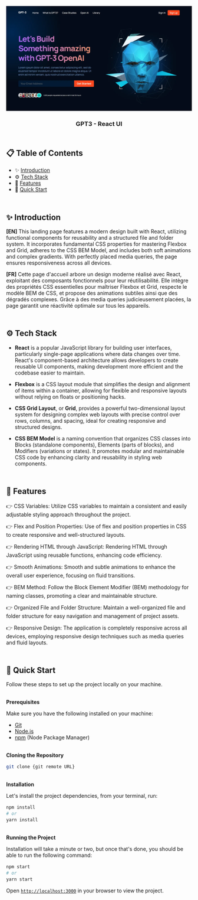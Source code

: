 <div align="center">
    <a href="https://gpt3-fv.netlify.app/" target="_blank">
      <img src="public/design/preview.webp" alt="Project Banner">
    </a>
  <h3 align="center">GPT3 - React UI</h3>
</div>

##  <br /> 📋 <a name="table">Table of Contents</a>

- ✨ [Introduction](#introduction)
- ⚙️ [Tech Stack](#tech-stack)
- 📝 [Features](#features)
- 🚀 [Quick Start](#quick-start)

##  <br /> <a name="introduction">✨ Introduction</a>

**[EN]** This landing page features a modern design built with React, utilizing functional components for reusability and a structured file and folder system. It incorporates fundamental CSS properties for mastering Flexbox and Grid, adheres to the CSS BEM Model, and includes both soft animations and complex gradients. With perfectly placed media queries, the page ensures responsiveness across all devices.

**[FR]** Cette page d'accueil arbore un design moderne réalisé avec React, exploitant des composants fonctionnels pour leur réutilisabilité. Elle intègre des propriétés CSS essentielles pour maîtriser Flexbox et Grid, respecte le modèle BEM de CSS, et propose des animations subtiles ainsi que des dégradés complexes. Grâce à des media queries judicieusement placées, la page garantit une réactivité optimale sur tous les appareils.

##  <br /> <a name="tech-stack">⚙️ Tech Stack</a>

- **React** is a popular JavaScript library for building user interfaces, particularly single-page applications where data changes over time. React's component-based architecture allows developers to create reusable UI components, making development more efficient and the codebase easier to maintain. 

- **Flexbox** is a CSS layout module that simplifies the design and alignment of items within a container, allowing for flexible and responsive layouts without relying on floats or positioning hacks.

- **CSS Grid Layout**, or **Grid**, provides a powerful two-dimensional layout system for designing complex web layouts with precise control over rows, columns, and spacing, ideal for creating responsive and structured designs.

- **CSS BEM Model** is a naming convention that organizes CSS classes into Blocks (standalone components), Elements (parts of blocks), and Modifiers (variations or states). It promotes modular and maintainable CSS code by enhancing clarity and reusability in styling web components.


## <br/> <a name="features">📝 Features</a>

👉 CSS Variables: Utilize CSS variables to maintain a consistent and easily adjustable styling approach throughout the project.

👉 Flex and Position Properties: Use of flex and position properties in CSS to create responsive and well-structured layouts.

👉 Rendering HTML through JavaScript: Rendering HTML through JavaScript using reusable functions, enhancing code efficiency.

👉 Smooth Animations: Smooth and subtle animations to enhance the overall user experience, focusing on fluid transitions.

👉 BEM Method: Follow the Block Element Modifier (BEM) methodology for naming classes, promoting a clear and maintainable structure.

👉 Organized File and Folder Structure: Maintain a well-organized file and folder structure for easy navigation and management of project assets.

👉 Responsive Design: The application is completely responsive across all devices, employing responsive design techniques such as media queries and fluid layouts.


## <br /> <a name="quick-start">🚀 Quick Start</a>

Follow these steps to set up the project locally on your machine.

<br/>**Prerequisites**

Make sure you have the following installed on your machine:

- [Git](https://git-scm.com/)
- [Node.js](https://nodejs.org/en)
- [npm](https://www.npmjs.com/) (Node Package Manager)

<br/>**Cloning the Repository**

```bash
git clone {git remote URL}
```

<br/>**Installation**

Let's install the project dependencies, from your terminal, run:

```bash
npm install
# or
yarn install
```

<br/>**Running the Project**

Installation will take a minute or two, but once that's done, you should be able to run the following command:

```bash
npm start
# or
yarn start
```

Open [`http://localhost:3000`](http://localhost:3000) in your browser to view the project.